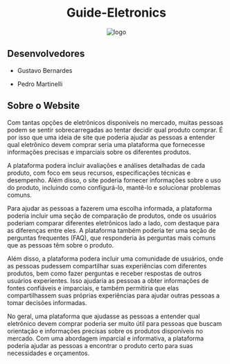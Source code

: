 <div align="center">

# Guide-Eletronics

</div>

<div align="center">

![logo](https://user-images.githubusercontent.com/99484883/222976356-a038ec7d-5d51-46f6-a8fc-d2e495449ced.jpeg)

</div>

## Desenvolvedores

 * Gustavo Bernardes
 
 * Pedro Martinelli

## Sobre o Website

Com tantas opções de eletrônicos disponíveis no mercado, muitas pessoas podem se sentir sobrecarregadas ao tentar decidir qual produto comprar. É por isso que uma ideia de site que poderia ajudar as pessoas a entender qual eletrônico devem comprar seria uma plataforma que fornecesse informações precisas e imparciais sobre os diferentes produtos.

A plataforma podera incluir avaliações e análises detalhadas de cada produto, com foco em seus recursos, especificações técnicas e desempenho. Além disso, o site poderia fornecer informações sobre o uso do produto, incluindo como configurá-lo, mantê-lo e solucionar problemas comuns.

Para ajudar as pessoas a fazerem uma escolha informada, a plataforma poderia incluir uma seção de comparação de produtos, onde os usuários poderiam comparar diferentes eletrônicos lado a lado, com destaque para as diferenças entre eles. A plataforma também poderia ter uma seção de perguntas frequentes (FAQ), que responderia às perguntas mais comuns que as pessoas têm sobre o produto.

Além disso, a plataforma podera incluir uma comunidade de usuários, onde as pessoas pudessem compartilhar suas experiências com diferentes produtos, bem como fazer perguntas e receber respostas de outros usuários experientes. Isso ajudaria as pessoas a obter informações de fontes confiáveis e imparciais, e também permitiria que elas compartilhassem suas próprias experiências para ajudar outras pessoas a tomar decisões informadas.

No geral, uma plataforma que ajudasse as pessoas a entender qual eletrônico devem comprar poderia ser muito útil para pessoas que buscam orientação e informações precisas sobre os produtos disponíveis no mercado. Com uma abordagem imparcial e informativa, a plataforma poderia ajudar as pessoas a encontrar o produto certo para suas necessidades e orçamentos.
